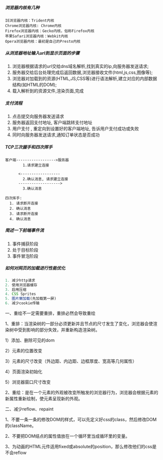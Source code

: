 ##### 浏览器内核有几种
```
IE浏览器内核：Trident内核
Chrome浏览器内核: Chrome内核
Firefox浏览器内核：Gecko内核，俗称Firefox内核
苹果Safari浏览器内核：Webkit内核
Opera浏览器内核：最初是自己的Presto内核
```

##### 从浏览器地址输入url到显示页面的步骤
1. 浏览器根据请求的url交给dns域名解析,找到真实的ip,向服务器发送请求; 
2. 服务器交给后台处理完成后返回数据,浏览器接收文件(html,js,css,图像等); 
3. 浏览器对加载到的资源(HTML,JS,CSS等)进行语法解析,建立对应的内部数据结构(如HTML的DOM); 
4. 载入解析到的资源文件,渲染页面,完成

##### 支付流程
1. 点击提交向服务器发送请求
2. 服务器返回支付地址, 客户端跳转支付地址
3. 用户支付 , 重定向到设置好的客户端地址, 告诉用户支付成功或失败
4. 同时向服务器发送请求,通知订单状态是否成功

##### TCP三次握手和四次挥手
```
客户端------------------>服务器
        1.请求建立连接

      <------------------
        2.确认消息, 请求建立连接
      ------------------->
        3.确认消息

四次挥手:
  1. 请求断开连接
  2. 确认消息
  3. 请求断开连接
  4. 确认消息
```

##### 简述一下前端事件流
1. 事件捕获阶段
2. 处于目标阶段
3. 事件冒泡阶段

##### 如何对网页的加载进行性能优化
```js
1. 减少http请求
2. 使用浏览器缓存
3. 启用压缩
4. CSS Sprites
5. 图片懒加载(先加载第一屏)
6. 减少cookie传输
```

一、重绘不一定需要重排，重排必然会导致重绘

1、重排：当渲染树的一部分必须更新并且节点的尺寸发生了变化，浏览器会使渲染树中受到影响的部分失效，并重新构造渲染树。

1）添加、删除可见的dom

2）元素的位置改变

3）元素的尺寸改变（外边距、内边距、边框厚度、宽高等几何属性）

4）页面渲染初始化

5）浏览器窗口尺寸改变

2、重绘：是在一个元素的外观被改变所触发的浏览器行为，浏览器会根据元素的新属性重新绘制，使元素呈现新的外观。

二、减少reflow、repaint

1、不要一条一条的修改DOM的样式，可以先定义好css的class，然后修改DOM的className。

2、不要把DOM结点的属性值放在一个循环里当成循环里的变量。

3、为动画的HTML元件适用fixed或absolute的position，那么修改他们的css是不会reflow